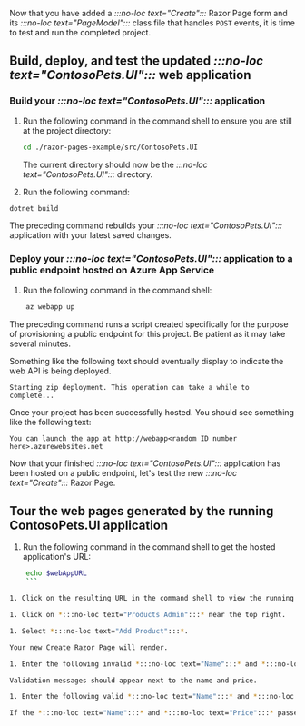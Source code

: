 Now that you have added a *:::no-loc text="Create":::* Razor Page form and its *:::no-loc text="PageModel":::* class file that handles `POST` events, it is time to test and run the completed project.

## Build, deploy, and test the updated *:::no-loc text="ContosoPets.UI":::* web application

### Build your *:::no-loc text="ContosoPets.UI":::* application

1. Run the following command in the command shell to ensure you are still at the project directory:

    ```bash
    cd ./razor-pages-example/src/ContosoPets.UI
    ```

    The current directory should now be the *:::no-loc text="ContosoPets.UI":::* directory.

1. Run the following command:

```bash
dotnet build
```

The preceding command rebuilds your *:::no-loc text="ContosoPets.UI":::* application with your latest saved changes.

### Deploy your *:::no-loc text="ContosoPets.UI":::* application to a public endpoint hosted on Azure App Service

1. Run the following command in the command shell:

```bash
    az webapp up
```

The preceding command runs a script created specifically for the purpose of provisioning a public endpoint for this project. Be patient as it may take several minutes.

Something like the following text should eventually display to indicate the web API is being deployed.

```console
Starting zip deployment. This operation can take a while to complete...
```

Once your project has been successfully hosted. You should see something like the following text:

```console
You can launch the app at http://webapp<random ID number here>.azurewebsites.net
```

Now that your finished *:::no-loc text="ContosoPets.UI":::* application has been hosted on a public endpoint, let's test the new *:::no-loc text="Create":::* Razor Page.

## Tour the web pages generated by the running ContosoPets.UI application

1. Run the following command in the command shell to get the hosted application's URL:

```bash
    echo $webAppURL
    ```

1. Click on the resulting URL in the command shell to view the running web application in your local default browser.

1. Click on *:::no-loc text="Products Admin":::* near the top right.

1. Select *:::no-loc text="Add Product":::*.

Your new Create Razor Page will render.

1. Enter the following invalid *:::no-loc text="Name":::* and *:::no-loc text="Price":::* values to test client-side input validation. Enter no text at all for *:::no-loc text="Name":::*. Enter '0' for *:::no-loc text="Price":::*.

Validation messages should appear next to the name and price.

1. Enter the following valid *:::no-loc text="Name":::* and *:::no-loc text="Price":::* values to test  client-side input validation:  Enter any name for *:::no-loc text="Name":::*. Enter '30' for *:::no-loc text="Price":::*.

If the *:::no-loc text="Name":::* and *:::no-loc text="Price":::* passed input validation, and the web API accepted the new data, you are returned to the products page that should now include your new product entry in the list.
